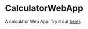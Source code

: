 # CalculatorWebApp
A calculator Web App. Try it out [here!](https://anthonysnelling.github.io/CalculatorWebApp/calculator.html).
